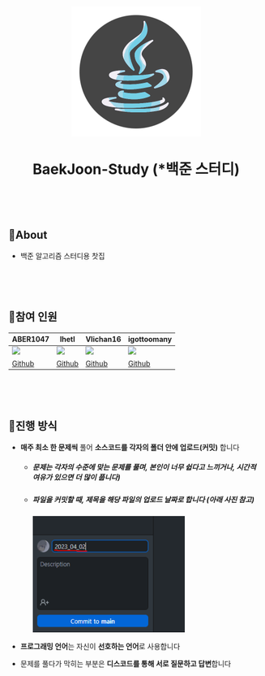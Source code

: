 <div align = "center">

<img src = "imgs/study_icon.png" width = "256px">

# BaekJoon-Study (*백준 스터디)

</br></br></br>

</div>

## 👋About

- 백준 알고리즘 스터디용 찻집

</br></br></br>

## 💬참여 인원 

<div align = "center">

|ABER1047|lhetl|VIichan16|igottoomany|
|---|---|---|---|
|<img src = "https://avatars.githubusercontent.com/u/78880883?v=4" width = "100px">|<img src = "https://avatars.githubusercontent.com/u/93638355?v=4" width = "100px">|<img src = "https://avatars.githubusercontent.com/u/126052997?v=4" width = "100px">|<img src = "https://avatars.githubusercontent.com/u/52478336?v=4" width = "100px">|
|<a href = "https://github.com/ABER1047">Github</a>|<a href = "https://github.com/lhetl">Github</a>|<a href = "https://github.com/VIichan16">Github</a>|<a href = "https://github.com/igottoomany">Github</a>|


</div></br></br></br>

## 📖진행 방식

* **매주 최소 한 문제씩** 풀어 **소스코드를 각자의 폴더 안에 업로드(커밋)** 합니다
  - ##### 문제는 각자의 수준에 맞는 문제를 풀며, 본인이 너무 쉽다고 느끼거나, 시간적 여유가 있으면 더 많이 풉니다)
  - ##### 파일을 커밋할 때, 제목을 해당 파일의 업로드 날짜로 합니다 (아래 사진 참고)
     <img src = "imgs/guide1.png" width = "300px">


- **프로그래밍 언어**는 자신이 **선호하는 언어**로 사용합니다


- 문제를 풀다가 막히는 부분은 **디스코드를 통해 서로 질문하고 답변**합니다



</br></br></br>


